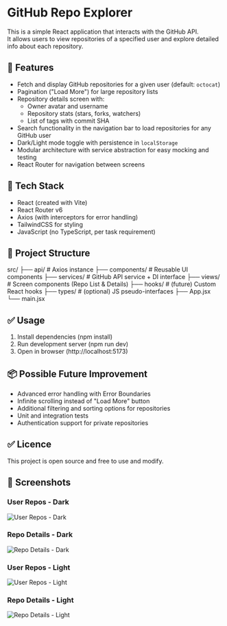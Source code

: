 # GitHub Repo Explorer

This is a simple React application that interacts with the GitHub API.  
It allows users to view repositories of a specified user and explore detailed info about each repository.

## 🚀 Features

- Fetch and display GitHub repositories for a given user (default: `octocat`)
- Pagination ("Load More") for large repository lists
- Repository details screen with:
  - Owner avatar and username
  - Repository stats (stars, forks, watchers)
  - List of tags with commit SHA
- Search functionality in the navigation bar to load repositories for any GitHub user
- Dark/Light mode toggle with persistence in `localStorage`
- Modular architecture with service abstraction for easy mocking and testing
- React Router for navigation between screens

## 🧰 Tech Stack

- React (created with Vite)
- React Router v6
- Axios (with interceptors for error handling)
- TailwindCSS for styling
- JavaScript (no TypeScript, per task requirement)

## 📁 Project Structure

src/
├── api/ # Axios instance
├── components/ # Reusable UI components
├── services/ # GitHub API service + DI interface
├── views/ # Screen components (Repo List & Details)
├── hooks/ # (future) Custom React hooks
├── types/ # (optional) JS pseudo-interfaces
├── App.jsx
└── main.jsx

## ✅ Usage

1. Install dependencies (npm install)
2. Run development server (npm run dev)
3. Open in browser (http://localhost:5173)

## 📦 Possible Future Improvement
- Advanced error handling with Error Boundaries
- Infinite scrolling instead of "Load More" button
- Additional filtering and sorting options for repositories
- Unit and integration tests
- Authentication support for private repositories

## ✅ Licence
This project is open source and free to use and modify.



## 📸 Screenshots

### User Repos - Dark
![User Repos - Dark](/screenshots/user_repos_dark.png)

### Repo Details - Dark
![Repo Details - Dark](/screenshots/repo_details_dark.png)

### User Repos - Light
![User Repos - Light](/screenshots/user_repos_light.png)

### Repo Details - Light
![Repo Details - Light](/screenshots/repo_details_light.png)